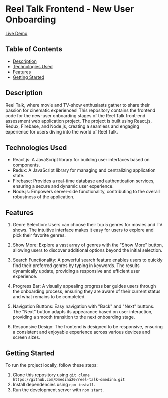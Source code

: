 # Reel Talk Frontend - New User Onboarding

[Live Demo](https://reel-talk-dmedina20.netlify.app)

## Table of Contents

- [Description](#description)
- [Technologies Used](#technologies-used)
- [Features](#features)
- [Getting Started](#getting-started)

## Description

Reel Talk, where movie and TV-show enthusiasts gather to share their passion for cinematic experiences! This repository contains the frontend code for the new-user onboarding stages of the Reel Talk front-end assessment web application project. The project is built using React.js, Redux, Firebase, and Node.js, creating a seamless and engaging experience for users diving into the world of Reel Talk.

## Technologies Used

- React.js: A JavaScript library for building user interfaces based on components.
- Redux: A JavaScript library for managing and centralizing application state.
- Firebase: Provides a real-time database and authentication services, ensuring a secure and dynamic user experience.
- Node.js: Empowers server-side functionality, contributing to the overall robustness of the application.

## Features

1. Genre Selection:
   Users can choose their top 5 genres for movies and TV shows. The intuitive interface makes it easy for users to explore and pick their favorite genres.

2. Show More:
   Explore a vast array of genres with the "Show More" button, allowing users to discover additional options beyond the initial selection.

3. Search Functionality:
   A powerful search feature enables users to quickly find their preferred genres by typing in keywords. The results dynamically update, providing a responsive and efficient user experience.

4. Progress Bar:
   A visually appealing progress bar guides users through the onboarding process, ensuring they are aware of their current status and what remains to be completed.

5. Navigation Buttons:
   Easy navigation with "Back" and "Next" buttons. The "Next" button adapts its appearance based on user interaction, providing a smooth transition to the next onboarding stage.

6. Responsive Design:
   The frontend is designed to be responsive, ensuring a consistent and enjoyable experience across various devices and screen sizes.

## Getting Started

To run the project locally, follow these steps:

1. Clone this repository using `git clone https://github.com/Dmedina20/reel-talk-dmedina.git`
2. Install dependencies using `npm install`.
3. Run the development server with `npm start`.
